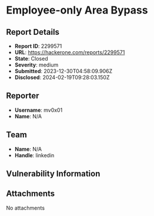# Employee-only Area Bypass

## Report Details
- **Report ID**: 2299571
- **URL**: https://hackerone.com/reports/2299571
- **State**: Closed
- **Severity**: medium
- **Submitted**: 2023-12-30T04:58:09.906Z
- **Disclosed**: 2024-02-19T09:28:03.150Z

## Reporter
- **Username**: mv0x01
- **Name**: N/A

## Team
- **Name**: N/A
- **Handle**: linkedin

## Vulnerability Information


## Attachments
No attachments
